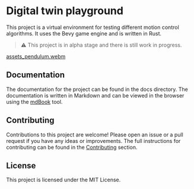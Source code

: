 # Digital twin playground

This project is a virtual environment for testing different motion control algorithms. It uses the Bevy game engine and is written in Rust.

> :warning: This project is in alpha stage and there is still work in progress.

[assets_pendulum.webm](https://github.com/Open-Source-Digital-Twin/digital-twin-playground/assets/34453935/b18dc889-42f7-41d6-bf9b-83371812bd2e)

## Documentation
The documentation for the project can be found in the docs directory. The documentation is written in Markdown and can be viewed in the browser using the [mdBook](https://github.com/rust-lang/mdBook) tool.

## Contributing
Contributions to this project are welcome! Please open an issue or a pull request if you have any ideas or improvements. The full instructions for contributing can be found in the [Contributing](./docs/src/contributing/introduction.md) section.

## License
This project is licensed under the MIT License.
